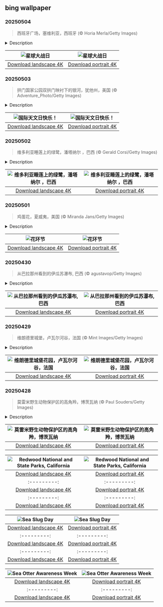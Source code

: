 ## bing wallpaper

### 20250504

> 西班牙广场，塞维利亚，西班牙 (© Horia Merla/Getty Images)

<details>
<summary>Description</summary>

> 5月4日是《星球大战》粉丝们的“星球大战日”，这一天旨在致敬由乔治·卢卡斯创造的这一广受喜爱的系列电影。该系列共包含九部电影，统称为“天行者传奇”。 其中一个令人难忘的拍摄地是西班牙塞维利亚的西班牙广场，正如今日图片所展示。这座美丽的广场呈半椭圆形，建筑风格令人惊叹，在影片中被用作纳布星的希德城。参议员阿米达拉抵达纳布星的场景，就是在这里拍摄的，演员包括娜塔莉·波特曼和海登·克里斯滕森。西班牙广场独特的设计，包括中央建筑、塔楼和喷泉，为《星球大战》的世界增添了一抹魔幻色彩。这座历史悠久的广场由安尼巴尔·冈萨雷斯设计，最初是为1929 年举办的伊比利亚-美洲博览会而建造的。
> 
> 
> 
> 

</details>

| ![星球大战日](https://cn.bing.com/th?id=OHR.SevilleNaboo_ZH-CN1065227658_UHD.jpg&pid=hp&w=400&h=224&rs=1&c=4) | ![星球大战日](https://cn.bing.com/th?id=OHR.SevilleNaboo_ZH-CN1065227658_1080x1920.jpg&pid=hp&w=155&h=315&rs=1&c=4) |
|:---------:|:---------:|
| [Download landscape 4K](https://cn.bing.com/th?id=OHR.SevilleNaboo_ZH-CN1065227658_UHD.jpg) | [Download portrait 4K](https://cn.bing.com/th?id=OHR.SevilleNaboo_ZH-CN1065227658_1080x1920.jpg) |

### 20250503

> 拱门国家公园双拱门映衬下的银河，犹他州，美国 (© Adventure_Photo/Getty Images)

<details>
<summary>Description</summary>

> 你是否曾好奇，通过望远镜看到的土星环是什么样子？又或者，天文学家是如何发现遥远星系的？国际天文日正是探索这些奥秘的绝佳时机！这一年度活动最早于 1973 年发起，其官方主题是：“将天文学带给大众”。 从当地公园到天文俱乐部、博物馆，再到天文台，游客们可以参与望远镜观测、太空讲座，甚至体验模拟月球重力的装置！这一想法起源于加利福尼亚的一位天文学家道格·伯杰。他不再等待人们走进天文台，而是直接把望远镜带到热闹的公共场所。这一招奏效了，人们很快就迷上了仰望星空！如今，世界各地都在庆祝国际天文日，加拿大、瑞典、阿根廷等许多国家都有举办相关活动。今天，就是探索宇宙的好时机。找一架望远镜，一起仰望星空、庆祝宇宙的壮丽吧！
> 
> 
> 
> 

</details>

| ![国际天文日快乐！](https://cn.bing.com/th?id=OHR.ArchesGalaxy_ZH-CN0954505086_UHD.jpg&pid=hp&w=400&h=224&rs=1&c=4) | ![国际天文日快乐！](https://cn.bing.com/th?id=OHR.ArchesGalaxy_ZH-CN0954505086_1080x1920.jpg&pid=hp&w=155&h=315&rs=1&c=4) |
|:---------:|:---------:|
| [Download landscape 4K](https://cn.bing.com/th?id=OHR.ArchesGalaxy_ZH-CN0954505086_UHD.jpg) | [Download portrait 4K](https://cn.bing.com/th?id=OHR.ArchesGalaxy_ZH-CN0954505086_1080x1920.jpg) |

### 20250502

> 维多利亚睡莲上的绿鹭，潘塔纳尔 ，巴西 (© Gerald Corsi/Getty Images)

<details>
<summary>Description</summary>

> 在巴西郁郁葱葱的潘塔纳尔湿地，一只绿鹭栖息在一片维多利亚王莲的叶面上。这种水鸟，也被称为红树鹭，约16英寸高，是耐心的猎手，擅长埋伏猎物。它会采用聪明的策略，例如投下羽毛或昆虫引诱鱼类上钩。绿鹭常见于南美洲的湿地，也分布于北美、澳大利亚、非洲、亚洲、新几内亚和太平洋岛屿。
> 
> 王莲，又称巨王莲，是一种水生草本植物，包括如亚马孙王莲和玻利维亚王莲等物种，其叶片直径可达 10 英尺。潘塔纳尔是世界上最大的热带湿地，是野生动物的避风港，为人们提供了一扇洞察自然奇观的窗口。
> 
> 

</details>

| ![维多利亚睡莲上的绿鹭，潘塔纳尔 ，巴西](https://cn.bing.com/th?id=OHR.BrazilHeron_ZH-CN7200229300_UHD.jpg&pid=hp&w=400&h=224&rs=1&c=4) | ![维多利亚睡莲上的绿鹭，潘塔纳尔 ，巴西](https://cn.bing.com/th?id=OHR.BrazilHeron_ZH-CN7200229300_1080x1920.jpg&pid=hp&w=155&h=315&rs=1&c=4) |
|:---------:|:---------:|
| [Download landscape 4K](https://cn.bing.com/th?id=OHR.BrazilHeron_ZH-CN7200229300_UHD.jpg) | [Download portrait 4K](https://cn.bing.com/th?id=OHR.BrazilHeron_ZH-CN7200229300_1080x1920.jpg) |

### 20250501

> 鸡蛋花，夏威夷，美国 (© Miranda Jans/Getty Images)

<details>
<summary>Description</summary>

> 方式纪念这一天，让整个群岛沐浴在花香之中。每年5月1日，夏威夷庆祝“花环节”，这一传统节日旨在弘扬文化、手工技艺，以及无处不在的阿罗哈精神，这种精神被描述为“每个人内心中思想与情感的协调统一”。 自1928年起，这一传统就在夏威夷广为流行。花环：由花朵、叶子或贝壳编织而成的花冠，成为人与人之间联结的象征。节日的灵感来自诗人唐·布兰丁，他提出设立一个专属于夏威夷的标志性花环节日。当地作家格蕾丝·塔沃·沃伦为其赋予口号：“五一劳动节就是夏威夷的花环节”，这一传统由此迅速生根发芽。
> 
> 最初仅在檀香山举行的活动，如今已发展为全州范围内的庆典。各个岛屿纷纷通过展示各自独特的花卉象征参与庆祝，例如毛伊岛的粉色洛可兰尼玫瑰，以及大岛的红色欧胡阿勒花。送出花环是一种阿罗哈的表达，而在这一天，这份温暖的情感无处不在。无论花环是由如图所示的芳香鸡蛋花、娇嫩的茉莉花，还是色彩鲜艳的提叶制作而成，它都象征着人与人之间，以及人与土地之间的情感纽带。所以，如果你在5月1日恰好身在夏威夷，别只说一句“阿罗哈”，把它戴在身上吧。
> 
> 

</details>

| ![花环节](https://cn.bing.com/th?id=OHR.PinkPlumeria_ZH-CN3890147555_UHD.jpg&pid=hp&w=400&h=224&rs=1&c=4) | ![花环节](https://cn.bing.com/th?id=OHR.PinkPlumeria_ZH-CN3890147555_1080x1920.jpg&pid=hp&w=155&h=315&rs=1&c=4) |
|:---------:|:---------:|
| [Download landscape 4K](https://cn.bing.com/th?id=OHR.PinkPlumeria_ZH-CN3890147555_UHD.jpg) | [Download portrait 4K](https://cn.bing.com/th?id=OHR.PinkPlumeria_ZH-CN3890147555_1080x1920.jpg) |

### 20250430

> 从巴拉那州看到的伊瓜苏瀑布, 巴西 (© agustavop/Getty Images)

<details>
<summary>Description</summary>

> 伊瓜苏市是一处由大自然雕琢出的奇观，今日图片仅捕捉到其壮丽景色的一角。位于巴拉那州西南角，这片边境地带回荡着瀑布震耳欲聋的轰鸣声，每秒数百万升水以狂野而迷人的姿态倾泻而下。瀑布腾起的水雾在空中绘出道道彩虹，河流的力量将这片土地塑造成一幅仿佛有生命、不断变化的画卷。
> 
> 但伊瓜苏的魅力不仅止于瀑布。它是一片充满活力的文化拼图，巴西、阿根廷和巴拉圭三国在此交汇。在集市上，语言与香气交织碰撞，展现出这个多元地区跳动的不同节奏。伊瓜苏国家公园是稀有物种的栖息地，而“三国交界纪念碑”提醒着人们，在这里，历史与传统之间没有边界。在葱郁的自然与国际化都市的活力之间，伊瓜苏也拥抱着未来，通过可持续旅游，确保这份宏伟得以世代相传。在这里，每一滴水、每一条小径、每一次相遇，都诉说着关于美丽、力量与联结的故事。
> 
> 

</details>

| ![从巴拉那州看到的伊瓜苏瀑布, 巴西](https://cn.bing.com/th?id=OHR.FozdoIguacu2025_ZH-CN3781165595_UHD.jpg&pid=hp&w=400&h=224&rs=1&c=4) | ![从巴拉那州看到的伊瓜苏瀑布, 巴西](https://cn.bing.com/th?id=OHR.FozdoIguacu2025_ZH-CN3781165595_1080x1920.jpg&pid=hp&w=155&h=315&rs=1&c=4) |
|:---------:|:---------:|
| [Download landscape 4K](https://cn.bing.com/th?id=OHR.FozdoIguacu2025_ZH-CN3781165595_UHD.jpg) | [Download portrait 4K](https://cn.bing.com/th?id=OHR.FozdoIguacu2025_ZH-CN3781165595_1080x1920.jpg) |

### 20250429

> 维朗德里城堡，卢瓦尔河谷，法国 (© Mint Images/Getty Images)

<details>
<summary>Description</summary>

> 这边的草地确实更绿，尤其是当那一边是维朗德里城堡时。虽然法国卢瓦尔河谷遍布令人惊叹的城堡，但维朗德里城堡却与众不同，它并非以高耸的塔楼或中世纪的雄伟气势取胜，而是以花园闻名。这座城堡建于 16 世纪，由弗朗索瓦一世国王的财政大臣让·勒·布雷顿所建，目的就是为了令人印象深刻。与为战争而建的防御性城堡不同，维朗德里城堡的设计注重舒适，拥有大窗户和开阔、宜人的布局。城堡的花园分布在不同的梯田上。每个梯田有独特的主题。装饰性花园展示了如图所示的几何图案。水景花园则提供宁静的休憩之所，而蔬菜园则将日常作物打造成艺术展示。
> 
> 在历经一段艰难时期后，破败不堪的维朗德里城堡于 1906 年被西班牙医生若阿基姆·卡瓦略及其妻子、美国钢铁帝国的女继承人安·科尔曼购得。他们对历史和园艺的热爱促成了城堡的全面修复，如今他们的后代仍在维护这座庄园。这些花园随季节更替而变化，确保每次造访都有不同的体验。无论是否擅长园艺，都很难不为其中的精巧布局所折服。
> 
> 

</details>

| ![维朗德里城堡花园，卢瓦尔河谷，法国](https://cn.bing.com/th?id=OHR.GardensVillandry_ZH-CN3660934263_UHD.jpg&pid=hp&w=400&h=224&rs=1&c=4) | ![维朗德里城堡花园，卢瓦尔河谷，法国](https://cn.bing.com/th?id=OHR.GardensVillandry_ZH-CN3660934263_1080x1920.jpg&pid=hp&w=155&h=315&rs=1&c=4) |
|:---------:|:---------:|
| [Download landscape 4K](https://cn.bing.com/th?id=OHR.GardensVillandry_ZH-CN3660934263_UHD.jpg) | [Download portrait 4K](https://cn.bing.com/th?id=OHR.GardensVillandry_ZH-CN3660934263_1080x1920.jpg) |

### 20250428

> 莫雷米野生动物保护区的高角羚，博茨瓦纳 (© Paul Souders/Getty Images)

<details>
<summary>Description</summary>

> 这里是野性主宰之地，大自然按自己的节奏律动。莫雷米禁猎区横跨博茨瓦纳奥卡万戈三角洲的东部，面积达1,900 平方英里。该保护区于 1963 年设立，是非洲首个由当地巴塔瓦纳人（一个原住于南部非洲的班图族裔）创建的自然保护区，旨在防止不受控制的狩猎行为，保护该地区的野生动物。永久性的水源与干燥陆地相结合，使这里成为非洲观察野生动物最理想的地点之一。
> 
> 在这里，你几乎肯定能见到黑斑羚。这种中等体型的羚羊主要在白天活动。在繁殖季节，雄性羚羊会为了争夺统治地位而激烈争斗，角力场面十分壮观。经过六个月的妊娠期，雌性羚羊会产下一只幼崽。在非繁殖季节时，它们总是成群结队地在一起，包括领地公羚群和母羚群，时刻警惕着捕食者。一旦危险来临，它们会先静止不动，等到关键时刻再突然冲刺而出。它们能跳高达 10 英尺远，一跃跨越将近 30 英尺，并能在奔跑中变换方向。无论是在安静地吃草还是突然起跳奔跑，黑斑羚都是莫雷米最具适应力的常驻动物之一。
> 
> 

</details>

| ![莫雷米野生动物保护区的高角羚，博茨瓦纳](https://cn.bing.com/th?id=OHR.OrangeImpala_ZH-CN3417660107_UHD.jpg&pid=hp&w=400&h=224&rs=1&c=4) | ![莫雷米野生动物保护区的高角羚，博茨瓦纳](https://cn.bing.com/th?id=OHR.OrangeImpala_ZH-CN3417660107_1080x1920.jpg&pid=hp&w=155&h=315&rs=1&c=4) |
|:---------:|:---------:|
| [Download landscape 4K](https://cn.bing.com/th?id=OHR.OrangeImpala_ZH-CN3417660107_UHD.jpg) | [Download portrait 4K](https://cn.bing.com/th?id=OHR.OrangeImpala_ZH-CN3417660107_1080x1920.jpg) |dangered marbled murrelets. Ferns and moss thrive beneath the leafy canopy, while coastal fog provides essential moisture to the trees. Whether hiking beneath these towering giants or simply standing in their shadows, the experience is humbling.
> 
> 

</details>

| ![Redwood National and State Parks, California](https://cn.bing.com/th?id=OHR.RedwoodGrove_EN-US3412092024_UHD.jpg&pid=hp&w=400&h=224&rs=1&c=4) | ![Redwood National and State Parks, California](https://cn.bing.com/th?id=OHR.RedwoodGrove_EN-US3412092024_1080x1920.jpg&pid=hp&w=155&h=315&rs=1&c=4) |
|:---------:|:---------:|
| [Download landscape 4K](https://cn.bing.com/th?id=OHR.RedwoodGrove_EN-US3412092024_UHD.jpg) | [Download portrait 4K](https://cn.bing.com/th?id=OHR.RedwoodGrove_EN-US3412092024_1080x1920.jpg) |![World Penguin Day](https://cn.bing.com/th?id=OHR.MagellanicPenguin_EN-US3332048594_UHD.jpg&pid=hp&w=400&h=224&rs=1&c=4) | ![World Penguin Day](https://cn.bing.com/th?id=OHR.MagellanicPenguin_EN-US3332048594_1080x1920.jpg&pid=hp&w=155&h=315&rs=1&c=4) |
|:---------:|:---------:|
| [Download landscape 4K](https://cn.bing.com/th?id=OHR.MagellanicPenguin_EN-US3332048594_UHD.jpg) | [Download portrait 4K](https://cn.bing.com/th?id=OHR.MagellanicPenguin_EN-US3332048594_1080x1920.jpg) |naiSpires_EN-US3294247007_1080x1920.jpg) |urtle_EN-US6100263163_1080x1920.jpg) |as_EN-US6430903741_UHD.jpg) | [Download portrait 4K](https://cn.bing.com/th?id=OHR.Calacas_EN-US6430903741_1080x1920.jpg) |.com/th?id=OHR.SealRiver_EN-US6267835630_1080x1920.jpg&pid=hp&w=155&h=315&rs=1&c=4) |
|:---------:|:---------:|
| [Download landscape 4K](https://cn.bing.com/th?id=OHR.SealRiver_EN-US6267835630_UHD.jpg) | [Download portrait 4K](https://cn.bing.com/th?id=OHR.SealRiver_EN-US6267835630_1080x1920.jpg) |e a more fitting name. Someone call Terry.
> 
> 

</details>

| ![Sea Slug Day](https://cn.bing.com/th?id=OHR.SeaAngel_EN-US5531672696_UHD.jpg&pid=hp&w=400&h=224&rs=1&c=4) | ![Sea Slug Day](https://cn.bing.com/th?id=OHR.SeaAngel_EN-US5531672696_1080x1920.jpg&pid=hp&w=155&h=315&rs=1&c=4) |
|:---------:|:---------:|
| [Download landscape 4K](https://cn.bing.com/th?id=OHR.SeaAngel_EN-US5531672696_UHD.jpg) | [Download portrait 4K](https://cn.bing.com/th?id=OHR.SeaAngel_EN-US5531672696_1080x1920.jpg) |OHR.DarkSkyAcadia_EN-US6966527964_1080x1920.jpg) |.bing.com/th?id=OHR.GoldenJellyfish_EN-US6743816471_1080x1920.jpg&pid=hp&w=155&h=315&rs=1&c=4) |
|:---------:|:---------:|
| [Download landscape 4K](https://cn.bing.com/th?id=OHR.GoldenJellyfish_EN-US6743816471_UHD.jpg) | [Download portrait 4K](https://cn.bing.com/th?id=OHR.GoldenJellyfish_EN-US6743816471_1080x1920.jpg) |ng.com/th?id=OHR.LastDollarRoad_EN-US7923638318_UHD.jpg&pid=hp&w=400&h=224&rs=1&c=4) | ![First day of autumn](https://cn.bing.com/th?id=OHR.LastDollarRoad_EN-US7923638318_1080x1920.jpg&pid=hp&w=155&h=315&rs=1&c=4) |
|:---------:|:---------:|
| [Download landscape 4K](https://cn.bing.com/th?id=OHR.LastDollarRoad_EN-US7923638318_UHD.jpg) | [Download portrait 4K](https://cn.bing.com/th?id=OHR.LastDollarRoad_EN-US7923638318_1080x1920.jpg) |ppers who hunted otters to near extinction before they were protected by law. Although sea otter populations have rebounded, they are still considered endangered. Otters live along the Pacific Coast of North America, from California up to Alaska. Although they can walk on land, they almost never find the need or desire to, even when it's nap time. When they're ready for a snooze, they'll raft up, wrap themselves in a strand of kelp to keep them from drifting away, and recline on the world's biggest waterbed.

</details>

| ![Sea Otter Awareness Week](https://cn.bing.com/th?id=OHR.SitkaOtters_EN-US7714053956_UHD.jpg&pid=hp&w=400&h=224&rs=1&c=4) | ![Sea Otter Awareness Week](https://cn.bing.com/th?id=OHR.SitkaOtters_EN-US7714053956_1080x1920.jpg&pid=hp&w=155&h=315&rs=1&c=4) |
|:---------:|:---------:|
| [Download landscape 4K](https://cn.bing.com/th?id=OHR.SitkaOtters_EN-US7714053956_UHD.jpg) | [Download portrait 4K](https://cn.bing.com/th?id=OHR.SitkaOtters_EN-US7714053956_1080x1920.jpg) |oo_EN-US7569665443_UHD.jpg&pid=hp&w=400&h=224&rs=1&c=4) | ![World Bamboo Day](https://cn.bing.com/th?id=OHR.ArashiyamaBamboo_EN-US7569665443_1080x1920.jpg&pid=hp&w=155&h=315&rs=1&c=4) |
|:---------:|:---------:|
| [Download landscape 4K](https://cn.bing.com/th?id=OHR.ArashiyamaBamboo_EN-US7569665443_UHD.jpg) | [Download portrait 4K](https://cn.bing.com/th?id=OHR.ArashiyamaBamboo_EN-US7569665443_1080x1920.jpg) |